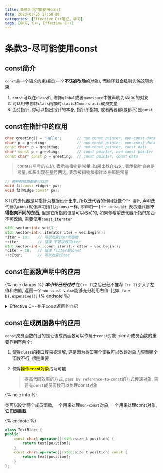```yaml
---
title: 条款3-尽可能使用const
date: 2023-03-05 17:58:28
categories: [Effective C++笔记, 学习]
tags: [学习, C++, Effective C++]
---
```


# 条款3-尽可能使用const

## const简介

`const`是一个语义约束(指定一个**不该被改动**的对象), 而编译器会强制实施这项约束, 

1. `const`可以在`class`外, 修饰`global`或者`namespace`中被声明为static的对象
2. 可以用来修饰`class`内部的`static`和`non-static`成员变量
3. 面对指针, 你可以指出指针的本身, 指针所指物, 或者两者都(或都不)是`const`

## const在指针中的应用

```c++
char greeting[] = "Hello";       // non-const pointer, non-const data
char* p = greeting;              // non-const pointer, non-const data
const char* p = greeting;        // non-const pointer, const data
char* const p = greeting;        // const pointer, non-const pointer
const char* const p = greeting;  // const pointer, const data
```

> const在星号的左边, 表示被指物是常量, 如果出现在右边, 表示指针自身是常量, 如果出现在星号两边, 表示被指物和指针本身都是常量

```c++
// 两种的位置都是可以的
void f1(const Widget* pw);
void f2(Widge const* pw);
```

STL的迭代器是以指针为根据设计出来, 所以迭代器的作用就像个`T* 指针`, 声明迭代器为`const`就像声明指针为`const`一样, 即声明一个`T* const指针`, 表示迭代器**不得指向不同的东西**, 但是它所指的值是可以改动的, 如果你希望迭代器所指的东西不可改动, 需要使用`const_iterator`

```c++
std::vector<int> vec{1};
std::vector<int>::iterator iter = vec.begin();
*iter = 10;    // 可以改变iter所指物
++iter;        // 错误 不可以改变iter
std::vector<int>::const_iterator cIter = vec.begin();
*cIter = 10;   // 错误 *cIter是const
++cIter;       // 可以改变cIter
```

## const在函数声明中的应用

{% note danger %}
***~~本小节已经过时~~***
在`C++ 11`之后已经不推荐
`C++ 11`引入了左值和右值, 返回一个`non-const value`能够充分利用右值, 比如: `(a + b).expensive();`
{% endnote %}

<details>
<summary>Effective C++关于const返回的介绍</summary>
返回一个常量值, 往往可以降低客户错误而造成的意外, 又不至于放弃安全性和高效性, 如:

```c++
class Ratianal {}
const Rational operator* (const Rational& lhs, const Rational& rhs);
Rational a, b, c;
(a * b) = c;    // 在a * b的结果上调用operator=
```

比如如果客户写的笔误时:

```c++
if (a * b = c) {  // 其实是想做一个==操作
}
```
能和内置类型一样, 直截了当的显示不合法
</details>

## const在成员函数中的应用

`const`成员函数的目的是让该成员函数可以作用于`const`对象
·const·成员函数的重要作用有两个:

1. 使得`class`的接口容易被理解, 这是因为得知哪个函数可以改动对象内容而哪个函数不行, 很是重要

2. 使得<mark>操作const对象</mark>成为可能

   > 提高代码效率的方式, `pass by reference-to-const`的方式传递对象, 需要有`const`成员函数可以处理const对象


{% note info %}

类可以设计两个成员函数, 一个用来处理`non-const`对象, 一个用来处理const对象, **它们是重载**

{% endnote %}

```c++
class TextBlock {
public:
    const char& operator[](std::size_t position) {
        return text[position];
    }
    const char& operator[](std::size_t position) const {
        return text[position];
    }
};
```



   

